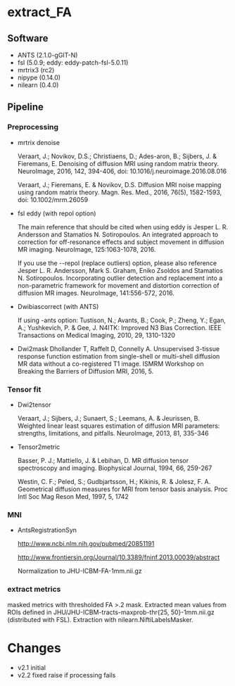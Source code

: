# extract_FA

## Software
* ANTS (2.1.0-gGIT-N)
* fsl (5.0.9; eddy: eddy-patch-fsl-5.0.11)
* mrtrix3 (rc2)
* nipype (0.14.0)
* nilearn (0.4.0)

## Pipeline

### Preprocessing

* mrtrix denoise

    Veraart, J.; Novikov, D.S.; Christiaens, D.; Ades-aron, B.; Sijbers, J. & Fieremans, E. Denoising of diffusion MRI using random matrix theory. NeuroImage, 2016, 142, 394-406, doi: 10.1016/j.neuroimage.2016.08.016

    Veraart, J.; Fieremans, E. & Novikov, D.S. Diffusion MRI noise mapping using random matrix theory. Magn. Res. Med., 2016, 76(5), 1582-1593, doi: 10.1002/mrm.26059

* fsl eddy (with repol option)

    The main reference that should be cited when using eddy is
    Jesper L. R. Andersson and Stamatios N. Sotiropoulos. An integrated approach to correction for off-resonance effects and subject movement in diffusion MR imaging. NeuroImage, 125:1063-1078, 2016.

    If you use the --repol (replace outliers) option, please also reference
    Jesper L. R. Andersson, Mark S. Graham, Eniko Zsoldos and Stamatios N. Sotiropoulos. Incorporating outlier detection and replacement into a non-parametric framework for movement and distortion correction of diffusion MR images. NeuroImage, 141:556-572, 2016.

* Dwibiascorrect (with ANTS)

    If using -ants option: Tustison, N.; Avants, B.; Cook, P.; Zheng, Y.; Egan, A.; Yushkevich, P. & Gee, J. N4ITK: Improved N3 Bias Correction. IEEE Transactions on Medical Imaging, 2010, 29, 1310-1320

* Dwi2mask
    Dhollander T, Raffelt D, Connelly A. Unsupervised 3-tissue response function estimation from single-shell or multi-shell diffusion MR data without a co-registered T1 image. ISMRM Workshop on Breaking the Barriers of Diffusion MRI, 2016, 5.

### Tensor fit
* Dwi2tensor

    Veraart, J.; Sijbers, J.; Sunaert, S.; Leemans, A. & Jeurissen, B. Weighted linear least squares estimation of diffusion MRI parameters: strengths, limitations, and pitfalls. NeuroImage, 2013, 81, 335-346


* Tensor2metric

    Basser, P. J.; Mattiello, J. & Lebihan, D. MR diffusion tensor spectroscopy and imaging. Biophysical Journal, 1994, 66, 259-267

    Westin, C. F.; Peled, S.; Gudbjartsson, H.; Kikinis, R. & Jolesz, F. A. Geometrical diffusion measures for MRI from tensor basis analysis. Proc Intl Soc Mag Reson Med, 1997, 5, 1742

### MNI
* AntsRegistrationSyn

   http://www.ncbi.nlm.nih.gov/pubmed/20851191

   http://www.frontiersin.org/Journal/10.3389/fninf.2013.00039/abstract

    Normalization to JHU-ICBM-FA-1mm.nii.gz


### extract metrics
masked metrics with thresholded FA >.2 mask.
Extracted mean values from ROIs defined in
JHU/JHU-ICBM-tracts-maxprob-thr{25, 50}-1mm.nii.gz (distributed with FSL).
Extraction with nilearn.NiftiLabelsMasker.

# Changes
* v2.1 initial
* v2.2 fixed raise if processing fails
